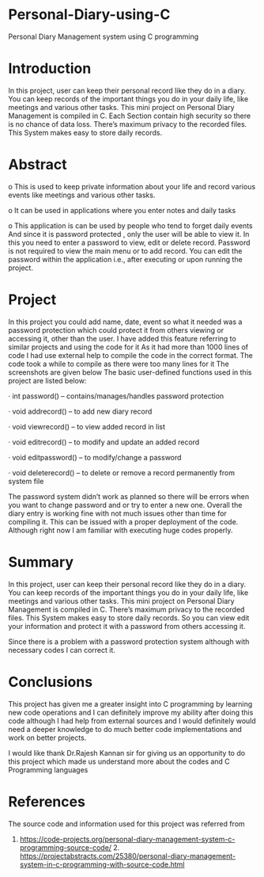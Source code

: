 # Personal-Diary-using-C
Personal Diary Management system using C programming

# Introduction

In this project, user can keep their personal record like they do in a diary. You can keep records of the important things you do in your daily life, like meetings and various other tasks. This mini project on Personal Diary Management is compiled in C. Each Section contain high security so there is no chance of data loss. There’s maximum privacy to the recorded files. This System makes easy to store daily records.

# Abstract

o This is used to keep private information about your life and record various events like meetings and various other tasks.

o It can be used in applications where you enter notes and daily tasks

o This application is can be used by people who tend to forget daily events
  And since it is password protected , only the user will be able to view it.
  In this you need to enter a password to view, edit or delete record.
  Password is not required to view the main menu or to add record.
  You can edit the password within the application i.e., after executing or
  upon running the project.


# Project

In this project you could add name, date, event so what it needed was a password protection which could protect it from others viewing or accessing it, other than the user.
I have added this feature referring to similar projects and using the code for it
As it had more than 1000 lines of code I had use external help to compile the code in the correct format.
The code took a while to compile as there were too many lines for it
The screenshots are given below
The basic user-defined functions used in this project are listed below:

· int password() – contains/manages/handles password protection

· void addrecord() – to add new diary record

· void viewrecord() – to view added record in list

· void editrecord() – to modify and update an added record

· void editpassword() – to modify/change a password

· void deleterecord() – to delete or remove a record permanently from system file

The password system didn’t work as planned so there will be errors when you want to change password and or try to enter a new one.
Overall the diary entry is working fine with not much issues other than time for compiling it.
This can be issued with a proper deployment of the code. Although right now I am familiar with executing huge codes properly.

# Summary

In this project, user can keep their personal record like they do in a diary. You can keep records of the important things you do in your daily life, like meetings and various other tasks. This mini project on Personal Diary Management is compiled in C. There’s maximum privacy to the recorded files. This System makes easy to store daily records. So you can view edit your information and protect it with a password from others accessing it.

Since there is a problem with a password protection system although with necessary codes I can correct it.

# Conclusions

This project has given me a greater insight into C programming by learning new code operations and I can definitely improve my ability after doing this code although I had help from external sources and I would definitely would need a deeper knowledge to do much better code implementations and work on better projects.

I would like thank Dr.Rajesh Kannan sir for giving us an opportunity to do this project which made us understand more about the codes and C Programming languages

# References

The source code and information used for this project was referred from

1. https://code-projects.org/personal-diary-management-system-c-programming-source-code/ 2. https://projectabstracts.com/25380/personal-diary-management-system-in-c-programming-with-source-code.html
